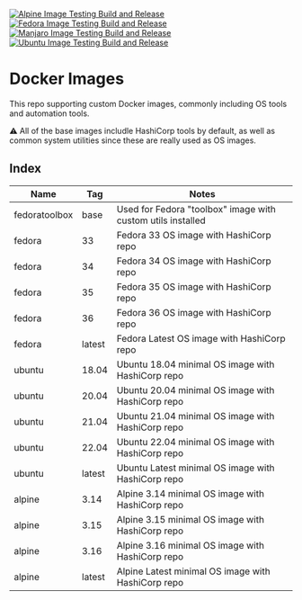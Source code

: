 [![Alpine Image Testing Build and Release](https://github.com/mtharpe/docker-images/actions/workflows/alpine-images.yml/badge.svg)](https://github.com/mtharpe/docker-images/actions/workflows/alpine-images.yml)
[![Fedora Image Testing Build and Release](https://github.com/mtharpe/docker-images/actions/workflows/fedora-images.yml/badge.svg)](https://github.com/mtharpe/docker-images/actions/workflows/fedora-images.yml)
[![Manjaro Image Testing Build and Release](https://github.com/mtharpe/docker-images/actions/workflows/manjaro-images.yml/badge.svg)](https://github.com/mtharpe/docker-images/actions/workflows/manjaro-images.yml)
[![Ubuntu Image Testing Build and Release](https://github.com/mtharpe/docker-images/actions/workflows/ubuntu-images.yml/badge.svg)](https://github.com/mtharpe/docker-images/actions/workflows/ubuntu-images.yml)

# Docker Images
This repo supporting custom Docker images, commonly including OS tools and automation tools.

:warning: All of the base images includle HashiCorp tools by default, as well as common system utilities since these are really used as OS images.

## Index

| Name | Tag | Notes |
|------|---------|--------------|
| fedoratoolbox | base | Used for Fedora "toolbox" image with custom utils installed |
| fedora | 33 | Fedora 33 OS image with HashiCorp repo |
| fedora | 34 | Fedora 34 OS image with HashiCorp repo |
| fedora | 35 | Fedora 35 OS image with HashiCorp repo |
| fedora | 36 | Fedora 36 OS image with HashiCorp repo |
| fedora | latest | Fedora Latest OS image with HashiCorp repo |
| ubuntu | 18.04 | Ubuntu 18.04 minimal OS image with HashiCorp repo |
| ubuntu | 20.04 | Ubuntu 20.04 minimal OS image with HashiCorp repo |
| ubuntu | 21.04 | Ubuntu 21.04 minimal OS image with HashiCorp repo |
| ubuntu | 22.04 | Ubuntu 22.04 minimal OS image with HashiCorp repo |
| ubuntu | latest | Ubuntu Latest minimal OS image with HashiCorp repo |
| alpine | 3.14 | Alpine 3.14 minimal OS image with HashiCorp repo |
| alpine | 3.15 | Alpine 3.15 minimal OS image with HashiCorp repo |
| alpine | 3.16 | Alpine 3.16 minimal OS image with HashiCorp repo |
| alpine | latest | Alpine Latest minimal OS image with HashiCorp repo |